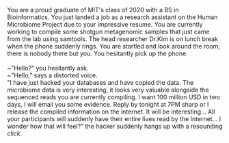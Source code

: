 You are a proud graduate of MIT's class of 2020 with a BS in Bioinformatics. You just landed a job as a research assistant on the Human Microbiome Project due to your impressive resume. You are currently working to compile some shotgun metagenomic samples that just came from the lab using samtools. The head researcher Dr.Kim is on lunch break when the phone suddenly rings. You are startled and look around the room; there is nobody there but you. You hesitantly pick up the phone. <br/><br/>
~"Hello?" you hesitantly ask. <br/>
~"Hello," says a distorted voice. <br/>
"I have just hacked your databases and have copied the data. The microbiome data is very interesting, it looks very valuable alongside the sequenced reads you are currently compiling. I want 100 million USD in two days, I will email you some evidence. Reply by tonight at 7PM sharp or I release the compiled information on the internet. It will be interesting... All your participants will suddenly have their entire lives read by the Internet... I wonder how that will feel?" the hacker suddenly hangs up with a resounding *click*.
